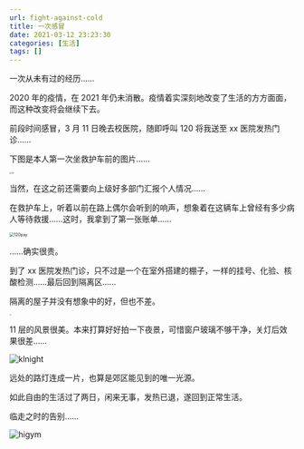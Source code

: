 ```yaml
---
url: fight-against-cold
title: 一次感冒
date: 2021-03-12 23:23:30
categories: [生活]
tags: []
---
```


一次从未有过的经历……

<!--more-->

2020 年的疫情，在 2021 年仍未消散。疫情着实深刻地改变了生活的方方面面，而这种改变将会继续下去。

前段时间感冒，3 月 11 日晚去校医院，随即呼叫 120 将我送至 xx 医院发热门诊……

下图是本人第一次坐救护车前的图片……

<img src="https://i0.hdslb.com/bfs/album/2ebf5c4755838f6cf9fc638ec4c7d37b27150b16.png" alt="120" style="zoom:20%;" />

当然，在这之前还需要向上级好多部门汇报个人情况……

在救护车上，听着以前在路上偶尔会听到的响声，想象着在这辆车上曾经有多少病人等待救援……这时，我拿到了第一张账单……

<img src="https://i0.hdslb.com/bfs/album/6e7ee62c170aadfd583a3edcad0edb10ba221216.png" alt="120pay" style="zoom:50%;" />

……确实很贵。

到了 xx 医院发热门诊，只不过是一个在室外搭建的棚子，一样的挂号、化验、核酸检测……最后回到隔离区……

隔离的屋子并没有想象中的好，但也不差。

<img src="https://i0.hdslb.com/bfs/album/967be6ea329e5fe5dd9049049a46010b0d2bc03d.png" alt="klhtl" style="zoom:10%;" />

11 层的风景很美。本来打算好好拍一下夜景，可惜窗户玻璃不够干净，关灯后效果很差……

![klnight](https://i0.hdslb.com/bfs/album/345c3670b1bd1074147843cd1ecee8b2a953008e.png)

远处的路灯连成一片，也算是郊区能见到的唯一光源。

如此自由的生活过了两日，闲来无事，发热已退，遂回到正常生活。

临走之时的告别……

![higym](https://i0.hdslb.com/bfs/album/9adc314234acb0b74c9976a6b4a87b154b94a77a.png)
